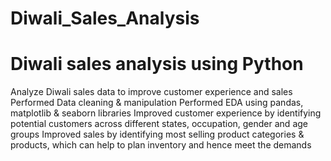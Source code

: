 # Diwali_Sales_Analysis
# Diwali sales analysis using Python
Analyze Diwali sales data to improve customer experience and sales Performed Data cleaning & manipulation Performed EDA using pandas, matplotlib & seaborn libraries Improved customer experience by identifying potential customers across different states, occupation, gender and age groups Improved sales by identifying most selling product categories & products, which can help to plan inventory and hence meet the demands

